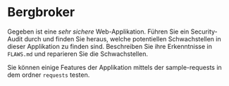 # Bergbroker

Gegeben ist eine _sehr sichere_ Web-Applikation. Führen Sie ein Security-Audit durch und finden Sie heraus, welche potentiellen Schwachstellen in dieser Applikation zu finden sind. Beschreiben Sie ihre Erkenntnisse in `FLAWS.md` und reparieren Sie die Schwachstellen.

Sie können einige Features der Applikation mittels der sample-requests in dem ordner `requests` testen.
